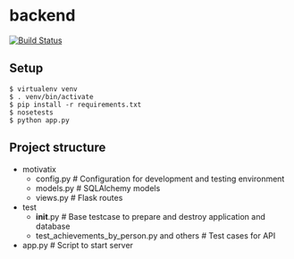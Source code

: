 # backend
[![Build Status](https://travis-ci.org/Motivatix/backend.svg?branch=master)](https://travis-ci.org/Motivatix/backend)

## Setup
```
$ virtualenv venv
$ . venv/bin/activate
$ pip install -r requirements.txt
$ nosetests
$ python app.py
```
## Project structure
- motivatix
	- config.py # Configuration for development and testing environment
	- models.py # SQLAlchemy models
	- views.py # Flask routes
- test
	- __init__.py # Base testcase to prepare and destroy application and database
	-  test_achievements_by_person.py and others # Test cases for API
- app.py # Script to start server
